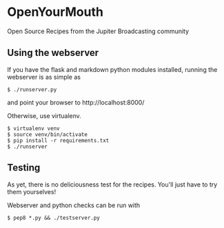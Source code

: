 OpenYourMouth
=============

Open Source Recipes from the Jupiter Broadcasting community


Using the webserver
-------------------

If you have the flask and markdown python modules installed, running the webserver
is as simple as

    $ ./runserver.py

and point your browser to http://localhost:8000/

Otherwise, use virtualenv.

    $ virtualenv venv
    $ source venv/bin/activate
    $ pip install -r requirements.txt
    $ ./runserver

Testing
-------

As yet, there is no deliciousness test for the recipes.
You'll just have to try them yourselves!

Webserver and python checks can be run with

    $ pep8 *.py && ./testserver.py
